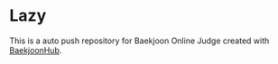 # Lazy
This is a auto push repository for Baekjoon Online Judge created with [BaekjoonHub](https://github.com/BaekjoonHub/BaekjoonHub).
